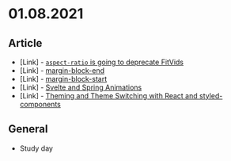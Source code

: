 # 01.08.2021

## Article

- \[Link\] - [`aspect-ratio` is going to deprecate FitVids](https://css-tricks.com/aspect-ratio-is-going-to-deprecate-fitvids/)
- \[Link\] - [margin-block-end](https://css-tricks.com/almanac/properties/m/margin-block-end/)
- \[Link\] - [margin-block-start](https://css-tricks.com/almanac/properties/m/margin-block-start/)
- \[Link\] - [Svelte and Spring Animations](https://css-tricks.com/svelte-and-spring-animations/)
- \[Link\] - [Theming and Theme Switching with React and styled-components](https://css-tricks.com/theming-and-theme-switching-with-react-and-styled-components/)

## General

- Study day
